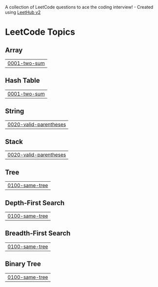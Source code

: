 A collection of LeetCode questions to ace the coding interview! - Created using [LeetHub v2](https://github.com/arunbhardwaj/LeetHub-2.0)
<!---LeetCode Topics Start-->
# LeetCode Topics
## Array
|  |
| ------- |
| [0001-two-sum](https://github.com/gonappuccino/LEETCODE/tree/master/0001-two-sum) |
## Hash Table
|  |
| ------- |
| [0001-two-sum](https://github.com/gonappuccino/LEETCODE/tree/master/0001-two-sum) |
## String
|  |
| ------- |
| [0020-valid-parentheses](https://github.com/gonappuccino/LEETCODE/tree/master/0020-valid-parentheses) |
## Stack
|  |
| ------- |
| [0020-valid-parentheses](https://github.com/gonappuccino/LEETCODE/tree/master/0020-valid-parentheses) |
## Tree
|  |
| ------- |
| [0100-same-tree](https://github.com/gonappuccino/LEETCODE/tree/master/0100-same-tree) |
## Depth-First Search
|  |
| ------- |
| [0100-same-tree](https://github.com/gonappuccino/LEETCODE/tree/master/0100-same-tree) |
## Breadth-First Search
|  |
| ------- |
| [0100-same-tree](https://github.com/gonappuccino/LEETCODE/tree/master/0100-same-tree) |
## Binary Tree
|  |
| ------- |
| [0100-same-tree](https://github.com/gonappuccino/LEETCODE/tree/master/0100-same-tree) |
<!---LeetCode Topics End-->
